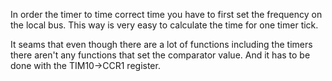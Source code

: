 In order the timer to time correct time you have to first set the frequency on the local bus. This way is very easy to calculate the time for one timer tick.

It seams that even though there are a lot of functions including the timers there aren't any functions that set the comparator value. And it has to be done with the TIM10->CCR1 register.




